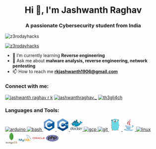 <h1 align="center">Hi 👋, I'm Jashwanth Raghav</h1>
<h3 align="center">A passionate Cybersecurity student from India</h3>

<p align="left"> <img src="https://komarev.com/ghpvc/?username=z3rodayhacks&label=Profile%20views&color=0e75b6&style=flat" alt="z3rodayhacks" /> </p>

<p align="left"> <a href="https://github.com/ryo-ma/github-profile-trophy"><img src="https://github-profile-trophy.vercel.app/?username=z3rodayhacks" alt="z3rodayhacks" /></a> </p>

- 🌱 I’m currently learning **Reverse engineering**
- 💬 Ask me about **malware analysis, reverse engineering, network pentesting**
- 📫 How to reach me **rkjashwanth1906@gmail.com**

<h3 align="left">Connect with me:</h3>
<p align="left">
<a href="https://linkedin.com/in/jashwanth-raghav-r-k" target="blank"><img align="center" src="https://raw.githubusercontent.com/rahuldkjain/github-profile-readme-generator/master/src/images/icons/Social/linked-in-alt.svg" alt="jashwanth raghav r k" height="30" width="40" /></a>
<a href="https://instagram.com/jashwanthraghav._" target="blank"><img align="center" src="https://raw.githubusercontent.com/rahuldkjain/github-profile-readme-generator/master/src/images/icons/Social/instagram.svg" alt="jashwanthraghav._" height="30" width="40" /></a>
<a href="https://discord.gg/th3gli4ch" target="blank"><img align="center" src="https://raw.githubusercontent.com/rahuldkjain/github-profile-readme-generator/master/src/images/icons/Social/discord.svg" alt="th3gli4ch" height="30" width="40" /></a>
</p>

<h3 align="left">Languages and Tools:</h3>
<p align="left"> 
<a href="https://www.arduino.cc/" target="_blank" rel="noreferrer"> <img src="https://cdn.worldvectorlogo.com/logos/arduino-1.svg" alt="arduino" width="40" height="40"/> </a> 
<a href="https://www.gnu.org/software/bash/" target="_blank" rel="noreferrer"> <img src="https://www.vectorlogo.zone/logos/gnu_bash/gnu_bash-icon.svg" alt="bash" width="40" height="40"/> </a> 
<a href="https://www.cprogramming.com/" target="_blank" rel="noreferrer"> <img src="https://raw.githubusercontent.com/devicons/devicon/master/icons/c/c-original.svg" alt="c" width="40" height="40"/> </a> 
<a href="https://www.w3schools.com/cpp/" target="_blank" rel="noreferrer"> <img src="https://raw.githubusercontent.com/devicons/devicon/master/icons/cplusplus/cplusplus-original.svg" alt="cplusplus" width="40" height="40"/> </a> 
<a href="https://www.docker.com/" target="_blank" rel="noreferrer"> <img src="https://raw.githubusercontent.com/devicons/devicon/master/icons/docker/docker-original-wordmark.svg" alt="docker" width="40" height="40"/> </a> 
<a href="https://cloud.google.com" target="_blank" rel="noreferrer"> <img src="https://www.vectorlogo.zone/logos/google_cloud/google_cloud-icon.svg" alt="gcp" width="40" height="40"/> </a> 
<a href="https://git-scm.com/" target="_blank" rel="noreferrer"> <img src="https://www.vectorlogo.zone/logos/git-scm/git-scm-icon.svg" alt="git" width="40" height="40"/> </a> 
<a href="https://golang.org" target="_blank" rel="noreferrer"> <img src="https://raw.githubusercontent.com/devicons/devicon/master/icons/go/go-original.svg" alt="go" width="40" height="40"/> </a> 
<a href="https://www.java.com" target="_blank" rel="noreferrer"> <img src="https://raw.githubusercontent.com/devicons/devicon/master/icons/java/java-original.svg" alt="java" width="40" height="40"/> </a> 
<a href="https://www.linux.org/" target="_blank" rel="noreferrer"> <img src "https://raw.githubusercontent.com/devicons/devicon/master/icons/linux/linux-original.svg " alt= "linux " width= "40 " height= "40 "/></a>
<a href= "https://www.mongodb.com/" target= "_blank " rel= "noreferrer "> <img src= "https://raw.githubusercontent.com/devicons/devicon/master/icons/mongodb/mongodb-original-wordmark.svg " alt= "mongodb " width= "40 " height= "40 "/></a>
<a href= "https://www.mysql.com/" target= "_blank " rel= "noreferrer "> <img src= "https://raw.githubusercontent.com/devicons/devicon/master/icons/mysql/mysql-original-wordmark.svg " alt= "mysql " width= "40 " height= "40 "/></a>
<a href= "https://www.oracle.com/" target= "_blank " rel= "noreferrer "> <img src= "https://raw.githubusercontent.com/devicons/devicon/master/icons/oracle/oracle-original.svg " alt= "oracle " width= "40 " height= "40 "/></a>
<a href= "https://www.php.net " target= "_blank " rel= "noreferrer "> <img src= "https://raw.githubusercontent.com/devicons/devicon/master/icons/php/php-original.svg " alt= "php " width= "40 " height= "40 "/></a>
<a href= "https://www.python.org " target= "_blank " rel= "noreferrer "> <img src=  "https://raw.githubusercontent.com/devicons/devicon/master/icons/python/python-original.svg  alt  python width  40 height  40/></p>

<p><img align=center src=https://github-readme-stats.vercel.app/api/top-langs?username=z3rodayhacks&show_icons=true&locale=en&layout=compact alt=z3rodayhacks /></p>

<p><img align=center src=https://github-readme-streak-stats.herokuapp.com/?user=z3rodayhacks& alt=z3rodayhacks /></p>

<h3 align=center>Programming in Action!</h3>
<p align=center><img src='URL_TO_GIF' alt='Programming GIF' /></p>
